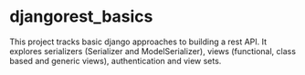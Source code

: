 # djangorest_basics

This project tracks basic django approaches to building a rest API. It explores serializers (Serializer and ModelSerializer), 
views (functional, class based and generic views), authentication and view sets.
